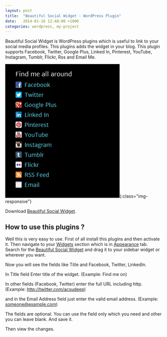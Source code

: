```yaml
---
layout: post
title:  "Beautiful Social Widget - WordPress Plugin"
date:   2014-01-16 12:48:00 +1000
categories: wordpress, my-project
---
```

Beautiful Social Widget is WordPress plugins which is useful to link to your social media profiles. This plugins adds the widget in your blog. This plugin supports Facebook, Twitter, Google Plus, Linked In, Pinterest, YouTube, Instagram, Tumblr, Flickr, Rss and Email Me.

![](/assets/post-images/2014/beautiful-social-widget-wordpress-plugin1.png){:class="img-responsive"}

Download <a href="http://wordpress.org/plugins/beautiful-social-widget/">Beautiful Social Widget</a>.

<h2>How to use this plugins ?</h2>
Well this is very easy to use. First of all install this plugins and then activate it. Then navigate to your <u>Widgets</u> section which is in <u>Appearance</u> tab. Search for the <u>Beautiful Social Widget</u> and drag it to your sidebar widget or wherever you want.

Now you will see the fields like Title and Facebook, Twitter, LinkedIn.

In Title field Enter title of the widget.
(Example: Find me on)

In other fields (Facebook, Twitter) enter the full URL including http.
(Example: http://twitter.com/acsudeep)

and in the Email Address field just enter the valid email address.
(Example: someone@example.com)

The fields are optional. You can use the field only which you need and other you can leave blank. And save it.

Then view the changes.
